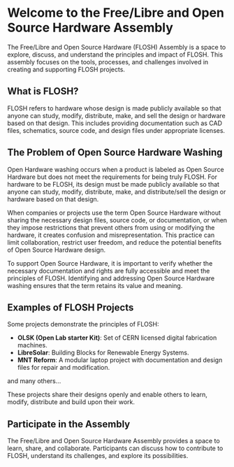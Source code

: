 # Welcome to the Free/Libre and Open Source Hardware Assembly

The Free/Libre and Open Source Hardware (FLOSH) Assembly is a space to explore, discuss, and understand the principles and impact of FLOSH. This assembly focuses on the tools, processes, and challenges involved in creating and supporting FLOSH projects.

## What is FLOSH?

FLOSH refers to hardware whose design is made publicly available so that anyone can study, modify, distribute, make, and sell the design or hardware based on that design. This includes providing documentation such as CAD files, schematics, source code, and design files under appropriate licenses.

## The Problem of Open Source Hardware Washing

Open Hardware washing occurs when a product is labeled as Open Source Hardware but does not meet the requirements for being truly FLOSH. For hardware to be FLOSH, its design must be made publicly available so that anyone can study, modify, distribute, make, and distribute/sell the design or hardware based on that design.

When companies or projects use the term Open Source Hardware without sharing the necessary design files, source code, or documentation, or when they impose restrictions that prevent others from using or modifying the hardware, it creates confusion and misrepresentation. This practice can limit collaboration, restrict user freedom, and reduce the potential benefits of Open Source Hardware design.

To support Open Source Hardware, it is important to verify whether the necessary documentation and rights are fully accessible and meet the principles of FLOSH. Identifying and addressing Open Source Hardware washing ensures that the term retains its value and meaning.

## Examples of FLOSH Projects

Some projects demonstrate the principles of FLOSH:

- **OLSK (Open Lab starter Kit)**: Set of CERN licensed digital fabrication machines.
- **LibreSolar**: Building Blocks for Renewable Energy Systems.
- **MNT Reform**: A modular laptop project with documentation and design files for repair and modification.

and many others...

These projects share their designs openly and enable others to learn, modify, distribute and build upon their work.

## Participate in the Assembly

The Free/Libre and Open Source Hardware Assembly provides a space to learn, share, and collaborate. Participants can discuss how to contribute to FLOSH, understand its challenges, and explore its possibilities.
